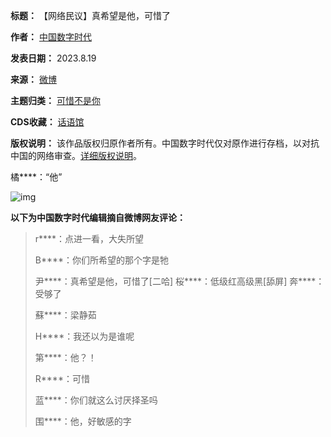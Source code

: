

**标题：** 【网络民议】真希望是他，可惜了  

**作者：** [中国数字时代](https://chinadigitaltimes.net/space/中国数字时代)  

**发表日期：** 2023.8.19  

**来源：** [微博](https://chinadigitaltimes.net/chinese/feed)  

**主题归类：** [可惜不是你](https://chinadigitaltimes.net/space/可惜不是你)  

**CDS收藏：** [话语馆](https://chinadigitaltimes.net/space/%E8%AF%9D%E8%AF%AD%E9%A6%86)  

**版权说明：** 该作品版权归原作者所有。中国数字时代仅对原作进行存档，以对抗中国的网络审查。[详细版权说明](https://chinadigitaltimes.net/chinese/copyright)。


橘\*\*\*\*：“他”  

![img](https://chinadigitaltimes.net/chinese/files/2023/08/008rJiAsly1hh016i4lycj30o20kp42f.jpeg)


**以下为中国数字时代编辑摘自微博网友评论：** 



> 
> r\*\*\*\*：点进一看，大失所望
> 
> 
> B\*\*\*\*：你们所希望的那个字是牠
> 
> 
> 尹\*\*\*\*：真希望是他，可惜了[二哈]
> 桜\*\*\*\*：低级红高级黑[舔屏]
> 奔\*\*\*\*：受够了
> 
> 
> 蘇\*\*\*\*：梁静茹
> 
> 
> H\*\*\*\*：我还以为是谁呢
> 
> 
> 第\*\*\*\*：他？！
> 
> 
> R\*\*\*\*：可惜
> 
> 
> 蓝\*\*\*\*：你们就这么讨厌择圣吗
> 
> 
> 围\*\*\*\*：他，好敏感的字
> 
> 
> 
> 
> 
> 

